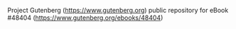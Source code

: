 Project Gutenberg (https://www.gutenberg.org) public repository for eBook #48404 (https://www.gutenberg.org/ebooks/48404)
